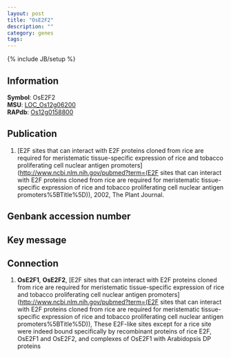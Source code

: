 ```yaml
---
layout: post
title: "OsE2F2"
description: ""
category: genes
tags: 
---
```

{% include JB/setup %}

## Information
__Symbol__: OsE2F2  
__MSU__: [LOC_Os12g06200](http://rice.plantbiology.msu.edu/cgi-bin/ORF_infopage.cgi?orf=LOC_Os12g06200)  
__RAPdb__: [Os12g0158800](http://rapdb.dna.affrc.go.jp/viewer/gbrowse_details/irgsp1?name=Os12g0158800)  

## Publication
1. [E2F sites that can interact with E2F proteins cloned from rice are required for meristematic tissue-specific expression of rice and tobacco proliferating cell nuclear antigen promoters](http://www.ncbi.nlm.nih.gov/pubmed?term=(E2F sites that can interact with E2F proteins cloned from rice are required for meristematic tissue-specific expression of rice and tobacco proliferating cell nuclear antigen promoters%5BTitle%5D)), 2002, The Plant Journal.

## Genbank accession number

## Key message

## Connection
1. __OsE2F1__, __OsE2F2__, [E2F sites that can interact with E2F proteins cloned from rice are required for meristematic tissue-specific expression of rice and tobacco proliferating cell nuclear antigen promoters](http://www.ncbi.nlm.nih.gov/pubmed?term=(E2F sites that can interact with E2F proteins cloned from rice are required for meristematic tissue-specific expression of rice and tobacco proliferating cell nuclear antigen promoters%5BTitle%5D)),  These E2F-like sites except for a rice site were indeed bound specifically by recombinant proteins of rice E2F, OsE2F1 and OsE2F2, and complexes of OsE2F1 with Arabidopsis DP proteins


